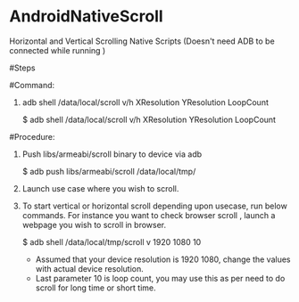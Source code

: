 # AndroidNativeScroll

Horizontal and Vertical Scrolling Native Scripts (Doesn't need ADB to be connected while running )

#Steps

#Command:
1. adb shell /data/local/scroll v/h XResolution YResolution LoopCount 

	$ adb shell /data/local/scroll v/h XResolution YResolution LoopCount  

#Procedure:
1. Push libs/armeabi/scroll binary to device via adb

	$ adb push libs/armeabi/scroll /data/local/tmp/

2. Launch use case where you wish to scroll. 

3. To start vertical or horizontal scroll depending upon usecase, run below commands.
	For instance you want to check browser scroll , launch a webpage you wish to scroll in browser.
	
	$ adb shell /data/local/tmp/scroll v 1920 1080 10 

	- Assumed that your device resolution is 1920 1080, change the values with actual device resolution.
	- Last parameter 10 is loop count, you may use this as per need to do scroll for long time or short time.
